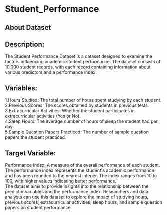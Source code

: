 # Student_Performance

## About Dataset
## Description:
The Student Performance Dataset is a dataset designed to examine the factors influencing academic student performance. The dataset consists of 10,000 student records, with each record containing information about various predictors and a performance index.

## Variables:
1.Hours Studied: The total number of hours spent studying by each student.\
2.Previous Scores: The scores obtained by students in previous tests.\
3.Extracurricular Activities: Whether the student participates in extracurricular activities (Yes or No).\
4.Sleep Hours: The average number of hours of sleep the student had per day.\
5.Sample Question Papers Practiced: The number of sample question papers the student practiced.

## Target Variable:
Performance Index: A measure of the overall performance of each student. The performance index represents the student's academic performance and has been rounded to the nearest integer. The index ranges from 10 to 100, with higher values indicating better performance.\
The dataset aims to provide insights into the relationship between the predictor variables and the performance index. Researchers and data analysts can use this dataset to explore the impact of studying hours, previous scores, extracurricular activities, sleep hours, and sample question papers on student performance.
